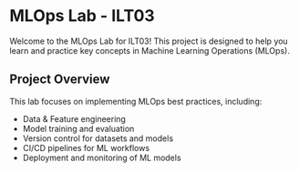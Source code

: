 # MLOps Lab - ILT03

Welcome to the MLOps Lab for ILT03! This project is designed to help you learn and practice key concepts in Machine Learning Operations (MLOps).

## Project Overview

This lab focuses on implementing MLOps best practices, including:

- Data & Feature engineering
- Model training and evaluation
- Version control for datasets and models
- CI/CD pipelines for ML workflows
- Deployment and monitoring of ML models
